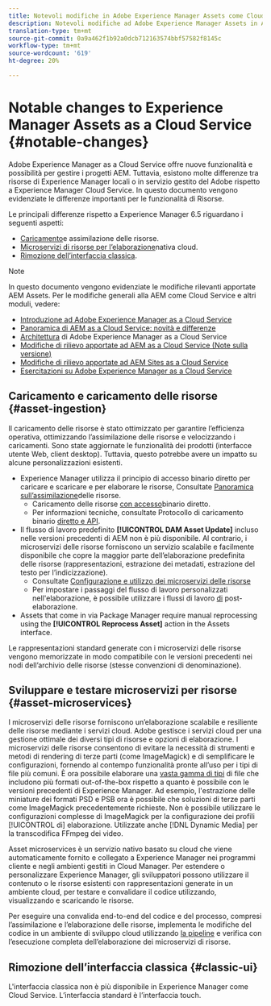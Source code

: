 ```yaml
---
title: Notevoli modifiche in Adobe Experience Manager Assets come Cloud Service
description: Notevoli modifiche ad Adobe Experience Manager Assets in AEM Cloud Service rispetto ad Adobe Experience Manager 6.5.
translation-type: tm+mt
source-git-commit: 0a9a462f1b92a0dcb712163574bbf57582f8145c
workflow-type: tm+mt
source-wordcount: '619'
ht-degree: 20%

---
```



# Notable changes to Experience Manager Assets as a Cloud Service {#notable-changes}

Adobe Experience Manager as a Cloud Service offre nuove funzionalità e possibilità per gestire i progetti AEM. Tuttavia, esistono molte differenze tra  risorse di Experience Manager locali o in  servizio gestito del Adobe rispetto a  Experience Manager Cloud Service. In questo documento vengono evidenziate le differenze importanti per le funzionalità di Risorse.

Le principali differenze rispetto a Experience Manager 6.5 riguardano i seguenti aspetti:

* [Caricamento](#asset-ingestion)e assimilazione delle risorse.
* [Microservizi di risorse per l’elaborazione](#asset-microservices)nativa cloud.
* [Rimozione dell’interfaccia classica](#classic-ui).

>[!NOTE]
>
>In questo documento vengono evidenziate le modifiche rilevanti apportate  AEM Assets. Per le modifiche generali alla AEM come Cloud Service e altri moduli, vedere:
>
>* [Introduzione ad Adobe Experience Manager as a Cloud Service](/help/overview/introduction.md)
>* [Panoramica di AEM as a Cloud Service: novità e differenze](/help/overview/what-is-new-and-different.md)
>* [Architettura](/help/core-concepts/architecture.md) di Adobe Experience Manager as a Cloud Service
>* [Modifiche di rilievo apportate ad AEM as a Cloud Service (Note sulla versione)](/help/release-notes/aem-cloud-changes.md)
>* [Modifiche di rilievo apportate ad AEM Sites as a Cloud Service](/help/sites-cloud/sites-cloud-changes.md)
>* [Esercitazioni su Adobe Experience Manager as a Cloud Service](https://docs.adobe.com/content/help/en/experience-manager-learn/cloud-service/overview.html)


## Caricamento e caricamento delle risorse {#asset-ingestion}

Il caricamento delle risorse è stato ottimizzato per garantire l’efficienza operativa, ottimizzando l’assimilazione delle risorse e velocizzando i caricamenti. Sono state aggiornate le funzionalità dei prodotti (interfacce utente Web, client desktop). Tuttavia, questo potrebbe avere un impatto su alcune personalizzazioni esistenti.

*  Experience Manager utilizza il principio di accesso binario diretto per caricare e scaricare e per elaborare le risorse, Consultate [Panoramica sull’assimilazione](/help/assets/asset-microservices-overview.md)delle risorse.
   * Caricamento delle risorse [con accesso](/help/assets/asset-microservices-overview.md#asset-upload-with-direct-binary-access)binario diretto.
   * Per informazioni tecniche, consultate Protocollo di caricamento binario [diretto e API](/help/assets/developer-reference-material-apis.md#upload-binary).
* Il flusso di lavoro predefinito **[!UICONTROL DAM Asset Update]** incluso nelle versioni precedenti di AEM non è più disponibile. Al contrario, i microservizi delle risorse forniscono un servizio scalabile e facilmente disponibile che copre la maggior parte dell’elaborazione predefinita delle risorse (rappresentazioni, estrazione dei metadati, estrazione del testo per l’indicizzazione).
   * Consultate [Configurazione e utilizzo dei microservizi delle risorse](/help/assets/asset-microservices-configure-and-use.md)
   * Per impostare i passaggi del flusso di lavoro personalizzati nell&#39;elaborazione, è possibile utilizzare i flussi di lavoro [di](/help/assets/asset-microservices-configure-and-use.md#post-processing-workflows) post-elaborazione.
* Assets that come in via Package Manager require manual reprocessing using the **[!UICONTROL Reprocess Asset]** action in the Assets interface.

Le rappresentazioni standard generate con i microservizi delle risorse vengono memorizzate in modo compatibile con le versioni precedenti nei nodi dell’archivio delle risorse (stesse convenzioni di denominazione).

## Sviluppare e testare microservizi per risorse {#asset-microservices}

I microservizi delle risorse forniscono un’elaborazione scalabile e resiliente delle risorse mediante i servizi cloud.  Adobe gestisce i servizi cloud per una gestione ottimale dei diversi tipi di risorse e opzioni di elaborazione. I microservizi delle risorse consentono di evitare la necessità di strumenti e metodi di rendering di terze parti (come ImageMagick) e di semplificare le configurazioni, fornendo al contempo funzionalità pronte all’uso per i tipi di file più comuni. È ora possibile elaborare una [vasta gamma di tipi](/help/assets/file-format-support.md) di file che includono più formati out-of-the-box rispetto a quanto è possibile con le versioni precedenti di  Experience Manager. Ad esempio, l&#39;estrazione delle miniature dei formati PSD e PSB ora è possibile che soluzioni di terze parti come ImageMagick precedentemente richieste. Non è possibile utilizzare le configurazioni complesse di ImageMagick per la configurazione dei profili [!UICONTROL di] elaborazione. Utilizzate anche [!DNL Dynamic Media] per la transcodifica FFmpeg dei video.

Asset microservices è un servizio nativo basato su cloud che viene automaticamente fornito e collegato a  Experience Manager nei programmi cliente e negli ambienti gestiti in Cloud Manager. Per estendere o personalizzare  Experience Manager, gli sviluppatori possono utilizzare il contenuto o le risorse esistenti con rappresentazioni generate in un ambiente cloud, per testare e convalidare il codice utilizzando, visualizzando e scaricando le risorse.

Per eseguire una convalida end-to-end del codice e del processo, compresi l’assimilazione e l’elaborazione delle risorse, implementa le modifiche del codice in un ambiente di sviluppo cloud utilizzando [la pipeline](/help/implementing/cloud-manager/configure-pipeline.md) e verifica con l’esecuzione completa dell’elaborazione dei microservizi di risorse.

## Rimozione dell’interfaccia classica {#classic-ui}

L&#39;interfaccia classica non è più disponibile in  Experience Manager come Cloud Service. L’interfaccia standard è l’interfaccia touch.
